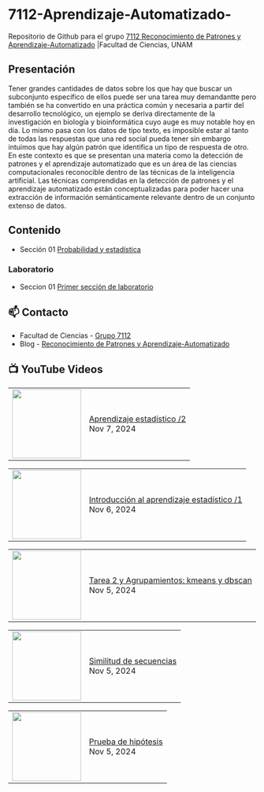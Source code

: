# 7112-Aprendizaje-Automatizado-
Repositorio de Github para el grupo   [7112 Reconocimiento de Patrones y Aprendizaje-Automatizado](https://www.fciencias.unam.mx/docencia/horarios/presentacion/347481) |Facultad de Ciencias, UNAM

## Presentación
Tener grandes cantidades de datos sobre los que hay que buscar un subconjunto específico de ellos puede ser una tarea muy demandantte pero también se ha convertido en una práctica común y necesaria a partir del desarrollo tecnológico, un ejemplo se deriva directamente de la investigación en biología y bioinformática cuyo auge es muy notable hoy en día. Lo mismo pasa con los datos de tipo texto, es imposible estar al tanto de todas las respuestas que una red social pueda tener sin embargo intuimos que hay algún patrón que identifica un tipo de respuesta de otro. En este contexto es que se presentan una materia como la detección de patrones y el aprendizaje automatizado que es un área de las ciencias computacionales reconocible dentro de las técnicas de la inteligencia artificial. Las técnicas comprendidas en la detección de patrones y el aprendizaje automatizado están conceptualizadas para poder hacer una extracción de información semánticamente relevante dentro de un conjunto extenso de datos.

## Contenido
- Sección 01  [Probabilidad y estadística](https://github.com/7122-Aprendizaje-Automatizado/7112-Aprendizaje-Automatizado-/tree/main/Secci%C3%B3n%2001%20Probabilidad%20y%20Estadistica)

### Laboratorio
- Seccion 01  [Primer sección de laboratorio](https://github.com/7122-Aprendizaje-Automatizado/7112-Aprendizaje-Automatizado-/tree/main/Secci%C3%B3n01-Laboratorio)


## 📫 Contacto
- Facultad de Ciencias - [Grupo 7112](https://www.fciencias.unam.mx/docencia/horarios/presentacion/347481)
- Blog - [Reconocimiento de Patrones y Aprendizaje-Automatizado](https://sites.google.com/view/patronesciencias/inicio)

##  📺 	YouTube Videos
<!-- BLOG-POST-LIST:START --><table><tr><td><a href="https://www.youtube.com/watch?v=Qzy0Ufom868"><img width="140px" src="https://i.ytimg.com/vi/Qzy0Ufom868/mqdefault.jpg"></a></td>
<td><a href="https://www.youtube.com/watch?v=Qzy0Ufom868">Aprendizaje estadístico /2</a><br/>Nov 7, 2024</td></tr></table>
<table><tr><td><a href="https://www.youtube.com/watch?v=xZUpJ9Dx0sw"><img width="140px" src="https://i.ytimg.com/vi/xZUpJ9Dx0sw/mqdefault.jpg"></a></td>
<td><a href="https://www.youtube.com/watch?v=xZUpJ9Dx0sw">Introducción al aprendizaje estadístico /1</a><br/>Nov 6, 2024</td></tr></table>
<table><tr><td><a href="https://www.youtube.com/watch?v=KCHAyAZ9H_M"><img width="140px" src="https://i.ytimg.com/vi/KCHAyAZ9H_M/mqdefault.jpg"></a></td>
<td><a href="https://www.youtube.com/watch?v=KCHAyAZ9H_M">Tarea 2 y Agrupamientos: kmeans y dbscan</a><br/>Nov 5, 2024</td></tr></table>
<table><tr><td><a href="https://www.youtube.com/watch?v=iUIgY5wFE_Q"><img width="140px" src="https://i.ytimg.com/vi/iUIgY5wFE_Q/mqdefault.jpg"></a></td>
<td><a href="https://www.youtube.com/watch?v=iUIgY5wFE_Q">Similitud de secuencias</a><br/>Nov 5, 2024</td></tr></table>
<table><tr><td><a href="https://www.youtube.com/watch?v=cbFTCd8y7pY"><img width="140px" src="https://i.ytimg.com/vi/cbFTCd8y7pY/mqdefault.jpg"></a></td>
<td><a href="https://www.youtube.com/watch?v=cbFTCd8y7pY">Prueba de hipótesis</a><br/>Nov 5, 2024</td></tr></table>
<!-- BLOG-POST-LIST:END -->
